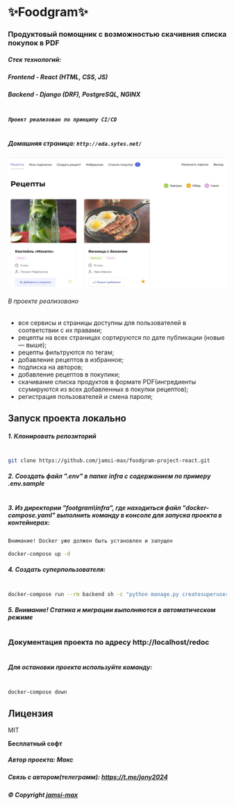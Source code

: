 # ✨Foodgram✨

### **Продуктовый помощник с возможностью скачивния списка покупок в PDF**
##### Стек технологий: 
##### Frontend - **React (HTML, CSS, JS)**
##### Backend - **Django (DRF), PostgreSQL, NGINX**
#
##### `Проект реализован по принципу CI/CD`
#

##### **Домашняя страница:** `http://eda.sytes.net/`

![](https://github.com/jamsi-max/foodgram-project-react/blob/master/backend/data_for_db/foodgram.png?raw=true)

###### В проекте реализовано

- все сервисы и страницы доступны для пользователей в соответствии с их правами;
- рецепты на всех страницах сортируются по дате публикации (новые — выше);
- рецепты фильтруются по тегам;
- добавление рецептов в избранное;
- подписка на авторов;
- добавление рецептов в покупики;
- скачивание списка продуктов в формате PDF(ингредиенты ссумируются из всех добавленных в покупки рецептов);
- регистрация пользователей и смена пароля;

## **Запуск проекта локально**
##### 1. Клонировать репозиторий
#
```sh
git clone https://github.com/jamsi-max/foodgram-project-react.git
```
##### 2. Сооздать файл ".env" в папке infra с содержанием по примеру .env.sample
#
##### 3. Из директории "footgram\infra", где находиться файл **"docker-compose.yaml"**  выполнить команду в консоле для запуска проекта в контейнерах:
`Внимание! Docker уже должен быть установлен и запущен`
```sh
docker-compose up -d
```
##### 4. Создать суперпользователя:
#
```sh
docker-compose run --rm backend sh -c "python manage.py createsuperuser"
```
##### 5. Внимание! Статика и миграции выполняются в автоматическом режиме
#
### Документация проекта по адресу http://localhost/redoc
#
##### Для остановки проекта используйте команду:
#
```sh
docker-compose down
```
## Лицензия

MIT

**Бесплатный софт**
##### Автор проекта: Макс
##### Связь с автором(телеграмм): https://t.me/jony2024 
##### © Copyright **[jamsi-max](https://github.com/jamsi-max)**

